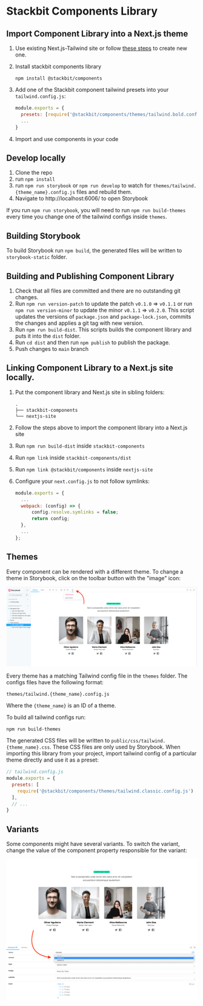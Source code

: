 # Stackbit Components Library


## Import Component Library into a Next.js theme

1. Use existing Next.js-Tailwind site or follow [these steps](https://tailwindcss.com/docs/guides/nextjs) to create new one.
1. Install stackbit components library

   ```shell
   npm install @stackbit/components
   ```

1. Add one of the Stackbit component tailwind presets into your `tailwind.config.js`:

   ```js
   module.exports = {
     presets: [require('@stackbit/components/themes/tailwind.bold.config')],
     ...
   }
   ```
1. Import and use components in your code


## Develop locally

1. Clone the repo
1. run `npm install`
1. run `npm run storybook` or `npm run develop` to watch for `themes/tailwind.{theme_name}.config.js` files and rebuild them.
1. Navigate to http://localhost:6006/ to open Storybook

If you run `npm run storybook`, you will need to run `npm run build-themes` every time you change one of the tailwind configs inside `themes`.


## Building Storybook

To build Storybook run `npm build`, the generated files will be written to `storybook-static` folder.


## Building and Publishing Component Library

1. Check that all files are committed and there are no outstanding git changes.
1. Run `npm run version-patch` to update the patch `v0.1.0` => `v0.1.1` or run `npm run version-minor` to update the minor `v0.1.1` => `v0.2.0`. This script updates the versions of `package.json` and `package-lock.json`, commits the changes and applies a git tag with new version.
1. Run `npm run build-dist`. This scripts builds the component library and puts it into the `dist` folder.
1. Run `cd dist` and then run `npm publish` to publish the package.
1. Push changes to `main` branch


## Linking Component Library to a Next.js site locally.

1. Put the component library and Next.js site in sibling folders:

   ```
   .
   ├── stackbit-components
   └── nextjs-site
   ```

1. Follow the steps above to import the component library into a Next.js site
1. Run `npm run build-dist` inside `stackbit-components`
1. Run `npm link` inside `stackbit-components/dist`
1. Run `npm link @stackbit/components` inside `nextjs-site`
1. Configure your `next.config.js` to not follow symlinks:

   ```js
   module.exports = {
     ...
     webpack: (config) => {
         config.resolve.symlinks = false;
         return config;
     },
     ...
   };
   ```


## Themes

Every component can be rendered with a different theme. To change a theme in Storybook, click on the toolbar button with the "image" icon:

![Change theme](docs/changing-themes.png)

Every theme has a matching Tailwind config file in the `themes` folder. The configs files have the following format:

```
themes/tailwind.{theme_name}.config.js
```

Where the `{theme_name}` is an ID of a theme.

To build all tailwind configs run:

```shell
npm run build-themes
```

The generated CSS files will be written to `public/css/tailwind.{theme_name}.css`. These CSS files are only used by Storybook. When importing this library from your project, import tailwind config of a particular theme directly and use it as a preset:

```js
// tailwind.config.js
module.exports = {
  presets: [
    require('@stackbit/components/themes/tailwind.classic.config.js')
  ],
  // ...
}
```


## Variants

Some components might have several variants. To switch the variant, change the value of the component property responsible for the variant:

![Change theme](docs/changing-variants.png)
